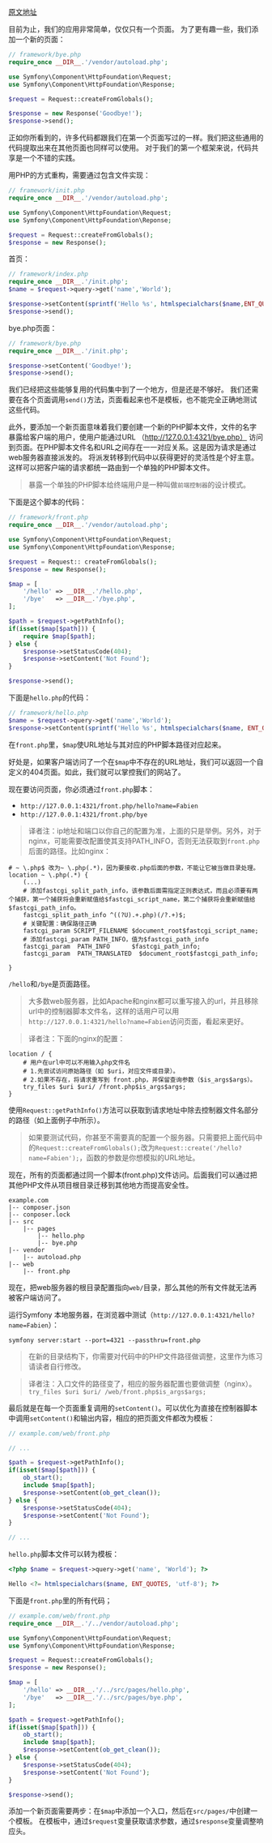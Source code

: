 [原文地址](https://symfony.com/doc/5.x/create_framework/front_controller.html)

目前为止，我们的应用非常简单，仅仅只有一个页面。
为了更有趣一些，我们添加一个新的页面：
```php
// framework/bye.php
require_once __DIR__.'/vendor/autoload.php';

use Symfony\Component\HttpFoundation\Request;
use Symfony\Component\HttpFoundation\Response;

$request = Request::createFromGlobals();

$response = new Response('Goodbye!');
$response->send();
```
正如你所看到的，许多代码都跟我们在第一个页面写过的一样。我们把这些通用的代码提取出来在其他页面也同样可以使用。
对于我们的第一个框架来说，代码共享是一个不错的实践。

用PHP的方式重构，需要通过包含文件实现：
```php
// framework/init.php
require_once __DIR__.'/vendor/autoload.php';

use Symfony\Component\HttpFoundation\Request;
use Symfony\Component\HttpFoundation\Reponse;

$request = Request::createFromGlobals();
$response = new Response();
```
首页：
```php
// framework/index.php
require_once __DIR__.'/init.php';
$name = $request->query->get('name','World');

$response->setContent(sprintf('Hello %s', htmlspecialchars($name,ENT_QUOTES,'utf-8')));
$response->send();
```
bye.php页面：
```php
// framework/bye.php
require_once __DIR__.'/init.php';

$response->setContent('Goodbye!');
$response->send();
```
我们已经把这些能够复用的代码集中到了一个地方，但是还是不够好。
我们还需要在各个页面调用`send()`方法，页面看起来也不是模板，也不能完全正确地测试这些代码。

此外，要添加一个新页面意味着我们要创建一个新的PHP脚本文件，文件的名字暴露给客户端的用户，使用户能通过URL （http://127.0.0.1:4321/bye.php） 访问到页面。在PHP脚本文件名和URL之间存在一一对应关系。这是因为请求是通过web服务器直接派发的。
将派发转移到代码中以获得更好的灵活性是个好主意。这样可以把客户端的请求都统一路由到一个单独的PHP脚本文件。

> 暴露一个单独的PHP脚本给终端用户是一种叫做`前端控制器`的设计模式。

下面是这个脚本的代码：
```php
// framework/front.php
require_once __DIR__.'/vendor/autoload.php';

use Symfony\Component\HttpFoundation\Request;
use Symfony\Component\HttpFoundation\Response;

$request = Request:: createFromGlobals();
$response = new Response();

$map = [
    '/hello' => __DIR__.'/hello.php',
    '/bye'   => __DIR__.'/bye.php',
];

$path = $request->getPathInfo();
if(isset($map[$path])) {
    require $map[$path];
} else {
    $response->setStatusCode(404);
    $response->setContent('Not Found');
}

$response->send();
```
下面是`hello.php`的代码：
```php
// framework/hello.php
$name = $request->query->get('name','World');
$response->setContent(sprintf('Hello %s', htmlspecialchars($name, ENT_QUOTES, 'utf-8')));
```
在`front.php`里，`$map`使URL地址与其对应的PHP脚本路径对应起来。

好处是，如果客户端访问了一个在`$map`中不存在的URL地址，我们可以返回一个自定义的404页面。如此，我们就可以掌控我们的网站了。

现在要访问页面，你必须通过`front.php`脚本：
- `http://127.0.0.1:4321/front.php/hello?name=Fabien`
- `http://127.0.0.1:4321/front.php/bye`

> 译者注：ip地址和端口以你自己的配置为准，上面的只是举例。另外，对于nginx，可能需要改配置使其支持PATH_INFO，否则无法获取到`front.php`后面的路径。比如nginx：
```
# ~ \.php$ 改为~ \.php(.*)，因为要接收.php后面的参数，不能让它被当做目录处理。
location ~ \.php(.*) {
    (...)
    # 添加fastcgi_split_path_info，该参数后面需指定正则表达式，而且必须要有两个捕获，第一个捕获将会重新赋值给$fastcgi_script_name，第二个捕获将会重新赋值给$fastcgi_path_info。
    fastcgi_split_path_info ^((?U).+.php)(/?.+)$;
    # 关键配置：确保路径正确
    fastcgi_param SCRIPT_FILENAME $document_root$fastcgi_script_name;
    # 添加fastcgi_param PATH_INFO，值为$fastcgi_path_info
    fastcgi_param  PATH_INFO      $fastcgi_path_info;  
    fastcgi_param  PATH_TRANSLATED  $document_root$fastcgi_path_info;

}
```

`/hello`和`/bye`是页面路径。

> 大多数web服务器，比如Apache和nginx都可以重写接入的url，并且移除url中的控制器脚本文件名，这样的话用户可以用`http://127.0.0.1:4321/hello?name=Fabien`访问页面，看起来更好。

>译者注：下面的nginx的配置：
```
location / {
    # 用户在url中可以不用输入php文件名
    # 1.先尝试访问原始路径（如 $uri，对应文件或目录）。
    # 2.如果不存在，将请求重写到 front.php，并保留查询参数（$is_args$args）。
    try_files $uri $uri/ /front.php$is_args$args;  
}
```

使用`Request::getPathInfo()`方法可以获取到请求地址中除去控制器文件名部分的路径（如上面例子中所示）。
> 如果要测试代码，你甚至不需要真的配置一个服务器。只需要把上面代码中的`Request::createFromGlobals();`改为`Request::create('/hello?name=Fabien');`，函数的参数是你想模拟的URL地址。

现在，所有的页面都通过同一个脚本(front.php)文件访问。后面我们可以通过把其他PHP文件从项目根目录迁移到其他地方而提高安全性。
```
example.com
|-- composer.json
|-- conposer.lock
|-- src
    |-- pages
        |-- hello.php
        |-- bye.php
|-- vendor
    |-- autoload.php
|-- web
    |-- front.php
```
现在，把web服务器的根目录配置指向`web/`目录，那么其他的所有文件就无法再被客户端访问了。

运行Symfony 本地服务器，在浏览器中测试（`http://127.0.0.1:4321/hello?name=Fabien`）：
```
symfony server:start --port=4321 --passthru=front.php
```
> 在新的目录结构下，你需要对代码中的PHP文件路径做调整，这里作为练习请读者自行修改。

> 译者注：入口文件的路径变了，相应的服务器配置也要做调整（nginx）。`try_files $uri $uri/ /web/front.php$is_args$args;`

最后就是在每一个页面重复调用的`setContent()`。可以优化为直接在控制器脚本中调用`setContent()`和输出内容，相应的把页面文件都改为模板：
```php
// example.com/web/front.php

// ...

$path = $request->getPathInfo();
if(isset($map[$path])) {
    ob_start();
    include $map[$path];
    $response->setContent(ob_get_clean());
} else {
    $response->setStatusCode(404);
    $response->setContent('Not Found');
}

// ...
```
`hello.php`脚本文件可以转为模板：
```php
<?php $name = $request->query->get('name', 'World'); ?>

Hello <?= htmlspecialchars($name, ENT_QUOTES, 'utf-8'); ?>
```
下面是`front.php`里的所有代码；
```php
// example.com/web/front.php
require_once __DIR__.'/../vendor/autoload.php';

use Symfony\Component\HttpFoundation\Request;
use Symfony\Component\HttpFoundation\Response;

$request = Request::createFromGlobals();
$response = new Response();

$map = [
    '/hello' => __DIR__.'/../src/pages/hello.php',
    '/bye'   => __DIR__.'/../src/pages/bye.php',
];

$path = $request->getPathInfo();
if(isset($map[$path])) {
    ob_start();
    include $map[$path];
    $response->setContent(ob_get_clean());
} else {
    $response->setStatusCode(404);
    $response->setContent('Not Found');
}

$response->send();
```
添加一个新页面需要两步：在`$map`中添加一个入口，然后在`src/pages/`中创建一个模板。
在模板中，通过`$request`变量获取请求参数，通过`$response`变量调整响应头。

